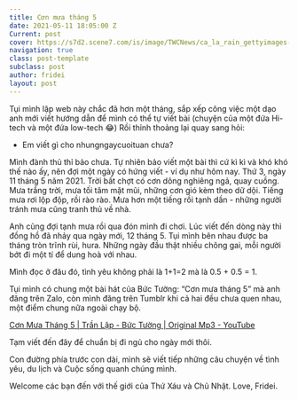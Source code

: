 ```yaml
---
title: Cơn mưa tháng 5
date: 2021-05-11 18:05:00 Z
Current: post
cover: https://s7d2.scene7.com/is/image/TWCNews/ca_la_rain_gettyimages-94913098jpg
navigation: true
class: post-template
subclass: post
author: fridei
layout: post
---
```


Tụi mình lập web này chắc đã hơn một tháng, sắp xếp công việc một dạo anh mới viết hướng dẫn để mình có thể tự viết bài (chuyện của một đứa Hi-tech và một đứa low-tech 😂)
Rồi thỉnh thoảng lại quay sang hỏi:

* Em viết gì cho nhungngaycuoituan chưa?

Mình đành thủ thỉ bảo chưa.
Tự nhiên bảo viết một bài thì cứ kì kì và khó khó thế nào ấy, nên đợi một ngày có hứng viết - ví dụ như hôm nay.
Thứ 3, ngày 11 tháng 5 năm 2021.
Trời bất chợt có cơn dông nghiêng ngả, quay cuồng.
Mưa trắng trời, mưa tối tăm mặt mũi, những cơn gió kèm theo dữ dội. Tiếng mưa rơi lộp độp, rồi rào rào.
Mưa hơn một tiếng rồi tạnh dần - những người tránh mưa cũng tranh thủ về nhà.

Anh cũng đợi tạnh mưa rồi qua đón mình đi chơi.
Lúc viết đến dòng này thì đồng hồ đã nhảy qua ngày mới, 12 tháng 5. Tụi mình bên nhau được ba tháng tròn trĩnh rùi, hura.
Những ngày đầu thật nhiều chông gai, mỗi người bớt đi một tí để dung hoà với nhau.

Mình đọc ở đâu đó, tình yêu không phải là 1\+1=2 mà là 0.5 \+ 0.5 = 1.

Tụi mình có chung một bài hát của Bức Tường: “Cơn mưa tháng 5” mà anh đăng trên Zalo, còn mình đăng trên Tumblr khi cả hai đều chưa quen nhau, một điểm chung nữa ngoài chạy bộ.

[Cơn Mưa Tháng 5 | Trần Lập - Bức Tường | Original Mp3 - YouTube](https://www.youtube.com/watch?v=tAKop-p210s)

Tạm viết đến đây để chuẩn bị đi ngủ cho ngày mới thôi.

Con đường phía trước con dài, mình sẽ viết tiếp những câu chuyện về tình yêu, du lịch và Cuộc sống quanh chúng mình.

Welcome các bạn đến với thế giới của Thứ Xáu và Chủ Nhật.
Love, Fridei.